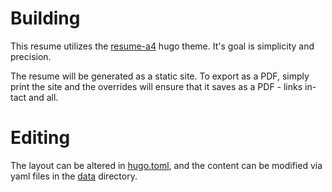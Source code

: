 # Building
This resume utilizes the [resume-a4](https://gitlab.com/mertbakir/resume-a4) hugo theme. It's goal is simplicity and precision.

The resume will be generated as a static site. To export as a PDF, simply print the site and the overrides will ensure that it saves as a PDF - links in-tact and all.

# Editing
The layout can be altered in [hugo.toml](./hugo.toml), and the content can be modified via yaml files in the [data](./data) directory.
